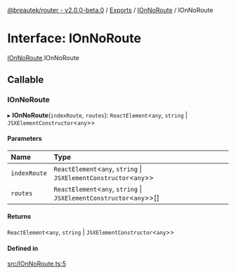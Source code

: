 [@breautek/router - v2.0.0-beta.0](../README.md) / [Exports](../modules.md) / [IOnNoRoute](../modules/IOnNoRoute.md) / IOnNoRoute

# Interface: IOnNoRoute

[IOnNoRoute](../modules/IOnNoRoute.md).IOnNoRoute

## Callable

### IOnNoRoute

▸ **IOnNoRoute**(`indexRoute`, `routes`): `ReactElement`<`any`, `string` \| `JSXElementConstructor`<`any`\>\>

#### Parameters

| Name | Type |
| :------ | :------ |
| `indexRoute` | `ReactElement`<`any`, `string` \| `JSXElementConstructor`<`any`\>\> |
| `routes` | `ReactElement`<`any`, `string` \| `JSXElementConstructor`<`any`\>\>[] |

#### Returns

`ReactElement`<`any`, `string` \| `JSXElementConstructor`<`any`\>\>

#### Defined in

[src/IOnNoRoute.ts:5](https://github.com/breautek/router/blob/09c6533/src/IOnNoRoute.ts#L5)
